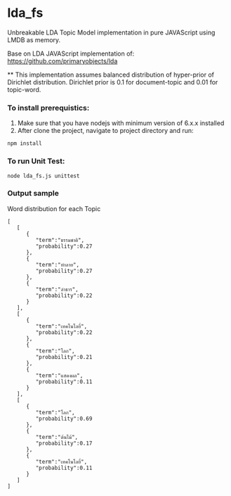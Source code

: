 # lda_fs
Unbreakable LDA Topic Model implementation in pure JAVAScript using LMDB as memory.

Base on LDA JAVAScript implementation of:
https://github.com/primaryobjects/lda

** This implementation assumes balanced distribution of hyper-prior of Dirichlet distribution. 
Dirichlet prior is 0.1 for document-topic and 0.01 for topic-word.

### To install prerequistics:

1) Make sure that you have nodejs with minimum version of 6.x.x installed
2) After clone the project, navigate to project directory and run: 
```
npm install
```

### To run Unit Test:

```
node lda_fs.js unittest
```

### Output sample

Word distribution for each Topic
```
[  
   [  
      {  
         "term":"ธรรมชาติ",
         "probability":0.27
      },
      {  
         "term":"ทำลาย",
         "probability":0.27
      },
      {  
         "term":"ลำธาร",
         "probability":0.22
      }
   ],
   [  
      {  
         "term":"เทคโนโลยี่",
         "probability":0.22
      },
      {  
         "term":"โลก",
         "probability":0.21
      },
      {  
         "term":"แสดงผล",
         "probability":0.11
      }
   ],
   [  
      {  
         "term":"โลก",
         "probability":0.69
      },
      {  
         "term":"ต้นไม้",
         "probability":0.17
      },
      {  
         "term":"เทคโนโลยี่",
         "probability":0.11
      }
   ]
]
```
